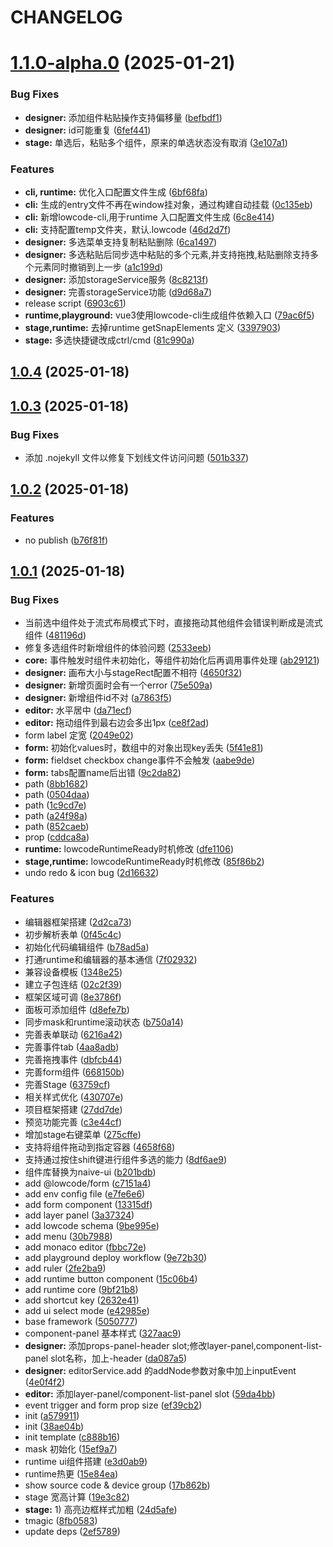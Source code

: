 # CHANGELOG

# [1.1.0-alpha.0](https://github.com/tiny-open-source/low-code-platform/compare/v1.0.4...v1.1.0-alpha.0) (2025-01-21)


### Bug Fixes

* **designer:** 添加组件粘贴操作支持偏移量 ([befbdf1](https://github.com/tiny-open-source/low-code-platform/commit/befbdf13adc85d9ee45f9d813d0bfbade9225b7c))
* **designer:** id可能重复 ([6fef441](https://github.com/tiny-open-source/low-code-platform/commit/6fef4417d5873c89465cea1953dc507075e897d1))
* **stage:** 单选后，粘贴多个组件，原来的单选状态没有取消 ([3e107a1](https://github.com/tiny-open-source/low-code-platform/commit/3e107a15b6cea6d555f1dfd77f1f95e1d9d5295b))


### Features

* **cli, runtime:** 优化入口配置文件生成 ([6bf68fa](https://github.com/tiny-open-source/low-code-platform/commit/6bf68facfe3b88fb23b6879cb0b13de1b2ceced1))
* **cli:** 生成的entry文件不再在window挂对象，通过构建自动挂载 ([0c135eb](https://github.com/tiny-open-source/low-code-platform/commit/0c135eb45a71f46d4301c12f70c79c31194e7bed))
* **cli:** 新增lowcode-cli,用于runtime 入口配置文件生成 ([6c8e414](https://github.com/tiny-open-source/low-code-platform/commit/6c8e414eb395226d58917d0660fc7d8ca68bd464))
* **cli:** 支持配置temp文件夹，默认.lowcode ([46d2d7f](https://github.com/tiny-open-source/low-code-platform/commit/46d2d7f747140eed24c7a1762a19a202d240121c))
* **designer:** 多选菜单支持复制粘贴删除 ([6ca1497](https://github.com/tiny-open-source/low-code-platform/commit/6ca1497bd5fd55efb1543510f5b7fc2385c5f012))
* **designer:** 多选粘贴后同步选中粘贴的多个元素,并支持拖拽,粘贴删除支持多个元素同时撤销到上一步 ([a1c199d](https://github.com/tiny-open-source/low-code-platform/commit/a1c199dcb7717153ec7449a80e50b8953f3583ee))
* **designer:** 添加storageService服务 ([8c8213f](https://github.com/tiny-open-source/low-code-platform/commit/8c8213fc3c7fca6296ffb54c33c77c4f14652a69))
* **designer:** 完善storageService功能 ([d9d68a7](https://github.com/tiny-open-source/low-code-platform/commit/d9d68a72255c79006e77c946343dda4d8ca774bc))
* release script ([6903c61](https://github.com/tiny-open-source/low-code-platform/commit/6903c6156a9dab3ef68d9a7ac6440affe54a3994))
* **runtime,playground:** vue3使用lowcode-cli生成组件依赖入口 ([79ac6f5](https://github.com/tiny-open-source/low-code-platform/commit/79ac6f5c98dbd1ee02c4d3a74835b9c02e4bf13d))
* **stage,runtime:** 去掉runtime getSnapElements 定义 ([3397903](https://github.com/tiny-open-source/low-code-platform/commit/33979039cd1cfc5ea8da2c81f43abded097383ab))
* **stage:** 多选快捷键改成ctrl/cmd ([81c990a](https://github.com/tiny-open-source/low-code-platform/commit/81c990a08d276d65bc31ac6d5be60c4ba02f6ed0))



## [1.0.4](https://github.com/tiny-open-source/low-code-platform/compare/v1.0.3...v1.0.4) (2025-01-18)



## [1.0.3](https://github.com/tiny-open-source/low-code-platform/compare/v1.0.2...v1.0.3) (2025-01-18)


### Bug Fixes

* 添加 .nojekyll 文件以修复下划线文件访问问题 ([501b337](https://github.com/tiny-open-source/low-code-platform/commit/501b3379d687743c082e8cc8284a0f254d69f5d1))



## [1.0.2](https://github.com/tiny-open-source/low-code-platform/compare/v1.0.1...v1.0.2) (2025-01-18)


### Features

* no publish ([b76f81f](https://github.com/tiny-open-source/low-code-platform/commit/b76f81f394fa116b34b62a969908a40fc4a597c4))



## [1.0.1](https://github.com/tiny-open-source/low-code-platform/compare/c888b16d25b8c58fedd8c408a4de1c1f00e3be63...v1.0.1) (2025-01-18)


### Bug Fixes

* 当前选中组件处于流式布局模式下时，直接拖动其他组件会错误判断成是流式组件 ([481196d](https://github.com/tiny-open-source/low-code-platform/commit/481196dc3e5d5930d7cb382db4437d06e0c1f67c))
* 修复多选组件时新增组件的体验问题 ([2533eeb](https://github.com/tiny-open-source/low-code-platform/commit/2533eeb101cd904db6b016a0e3c6caaea4a94bbe))
* **core:** 事件触发时组件未初始化，等组件初始化后再调用事件处理 ([ab29121](https://github.com/tiny-open-source/low-code-platform/commit/ab291211c3aae8e7c2d0f99181a4b60c156a161d))
* **designer:** 画布大小与stageRect配置不相符 ([4650f32](https://github.com/tiny-open-source/low-code-platform/commit/4650f32c9387aedda9eda814c5f36909399bb443))
* **designer:** 新增页面时会有一个error ([75e509a](https://github.com/tiny-open-source/low-code-platform/commit/75e509a7d59b41c2f44fcf0e80fd758c658c056e))
* **designer:** 新增组件id不对 ([a7863f5](https://github.com/tiny-open-source/low-code-platform/commit/a7863f5eed71e14aba4e13bf65b93a4d25ceebf2))
* **editor:** 水平居中 ([da71ecf](https://github.com/tiny-open-source/low-code-platform/commit/da71ecfc1ecd101d3b543efc91f35f3f3a0bd86d))
* **editor:** 拖动组件到最右边会多出1px ([ce8f2ad](https://github.com/tiny-open-source/low-code-platform/commit/ce8f2ad444a90b7df587641b9f1f962ecc65d074))
* form label 定宽 ([2049e02](https://github.com/tiny-open-source/low-code-platform/commit/2049e02c728c10f53260d7ba1b8e0c93238417fa))
* **form:** 初始化values时，数组中的对象出现key丢失 ([5f41e81](https://github.com/tiny-open-source/low-code-platform/commit/5f41e8186058d2fb16ba36c02b54883c15e56d38))
* **form:** fieldset checkbox change事件不会触发 ([aabe9de](https://github.com/tiny-open-source/low-code-platform/commit/aabe9de491001fc62e8e539ba5b5718a3bb98666))
* **form:** tabs配置name后出错 ([9c2da82](https://github.com/tiny-open-source/low-code-platform/commit/9c2da829c232d426874ea4b511fc71b1d68454e7))
* path ([8bb1682](https://github.com/tiny-open-source/low-code-platform/commit/8bb16821571404109b313c97e6153019d4b38c56))
* path ([0504daa](https://github.com/tiny-open-source/low-code-platform/commit/0504daa76079911e6a5a6efc73c45b0eb4e13453))
* path ([1c9cd7e](https://github.com/tiny-open-source/low-code-platform/commit/1c9cd7ed86fa749992926f9a7a1284e131cf5c6a))
* path ([a24f98a](https://github.com/tiny-open-source/low-code-platform/commit/a24f98ad50cbd1a147c5b8ab9260de072fd5f4cb))
* path ([852caeb](https://github.com/tiny-open-source/low-code-platform/commit/852caebbb886b06f70b4f5e4c43a05c675da5918))
* prop ([cddca8a](https://github.com/tiny-open-source/low-code-platform/commit/cddca8a37aba74884025d2258890ef21633ea97d))
* **runtime:** lowcodeRuntimeReady时机修改 ([dfe1106](https://github.com/tiny-open-source/low-code-platform/commit/dfe1106e3ae77b5ace6e020128c4506a0e5fc346))
* **stage,runtime:** lowcodeRuntimeReady时机修改 ([85f86b2](https://github.com/tiny-open-source/low-code-platform/commit/85f86b223cb96c32414e5b37c49bfc016283d40b))
* undo redo & icon bug ([2d16632](https://github.com/tiny-open-source/low-code-platform/commit/2d16632ea499b8b93df814260e99f0f0ba7d069c))


### Features

* 编辑器框架搭建 ([2d2ca73](https://github.com/tiny-open-source/low-code-platform/commit/2d2ca7326e63ab7ed8df516745db43fe20418e0e))
* 初步解析表单 ([0f45c4c](https://github.com/tiny-open-source/low-code-platform/commit/0f45c4cb0c5d4d4e5e5ee25a9e8594d9614281ed))
* 初始化代码编辑组件 ([b78ad5a](https://github.com/tiny-open-source/low-code-platform/commit/b78ad5a9e88cb856df01f35d58a2cb77a670cc13))
* 打通runtime和编辑器的基本通信 ([7f02932](https://github.com/tiny-open-source/low-code-platform/commit/7f0293277fc7875ada54093b0d13bd20d9419fde))
* 兼容设备模板 ([1348e25](https://github.com/tiny-open-source/low-code-platform/commit/1348e25e31004e7d7898104d9487859cde34798d))
* 建立子包连结 ([02c2f39](https://github.com/tiny-open-source/low-code-platform/commit/02c2f39fcc49964a5ac0d63f35756c8605246f08))
* 框架区域可调 ([8e3786f](https://github.com/tiny-open-source/low-code-platform/commit/8e3786fe41ef1d3c7f69d799bec55532c7b1d51a))
* 面板可添加组件 ([d8efe7b](https://github.com/tiny-open-source/low-code-platform/commit/d8efe7bff5fbc0bf4f09ef5665d8aa6593a20442))
* 同步mask和runtime滚动状态 ([b750a14](https://github.com/tiny-open-source/low-code-platform/commit/b750a149cd44c2dbfbcbac7a0069b90c1c179036))
* 完善表单联动 ([6216a42](https://github.com/tiny-open-source/low-code-platform/commit/6216a42c86570c825e43a7e8bbc1fbaeb599ba71))
* 完善事件tab ([4aa8adb](https://github.com/tiny-open-source/low-code-platform/commit/4aa8adb0adb9beeff78ab88c1f49969677c32375))
* 完善拖拽事件 ([dbfcb44](https://github.com/tiny-open-source/low-code-platform/commit/dbfcb442fc5e32776270f1b5a22b1f24860318bb))
* 完善form组件 ([668150b](https://github.com/tiny-open-source/low-code-platform/commit/668150b8225ecdc701089d38e96882df3d84e596))
* 完善Stage ([63759cf](https://github.com/tiny-open-source/low-code-platform/commit/63759cf1e954a369c6122eeb68c7bd3cf3d7ecc0))
* 相关样式优化 ([430707e](https://github.com/tiny-open-source/low-code-platform/commit/430707e8a1e9d2991becc05b522178f4ea1a7879))
* 项目框架搭建 ([27dd7de](https://github.com/tiny-open-source/low-code-platform/commit/27dd7de33d767c64da0911ee97a5307b1b55aaa3))
* 预览功能完善 ([c3e44cf](https://github.com/tiny-open-source/low-code-platform/commit/c3e44cfb1bfaedfd4ae30025401eb416dc2808b1))
* 增加stage右键菜单 ([275cffe](https://github.com/tiny-open-source/low-code-platform/commit/275cffe7d78005fc4503171d11d4606d552544ef))
* 支持将组件拖动到指定容器 ([4658f68](https://github.com/tiny-open-source/low-code-platform/commit/4658f6801c18f09d3b8733b0fd31be3bd2522bf6))
* 支持通过按住shift键进行组件多选的能力 ([8df6ae9](https://github.com/tiny-open-source/low-code-platform/commit/8df6ae998369e82c7948247587e3923ba9e467f3))
* 组件库替换为naive-ui ([b201bdb](https://github.com/tiny-open-source/low-code-platform/commit/b201bdb811d4f8450029a718b5fc884ea4e79125))
* add @lowcode/form ([c7151a4](https://github.com/tiny-open-source/low-code-platform/commit/c7151a4390722f78ea43e2a5527aab8d21ac2c75))
* add env config file ([e7fe6e6](https://github.com/tiny-open-source/low-code-platform/commit/e7fe6e6159de0d9af7644340fbc8c821c50ea2c8))
* add form component ([13315df](https://github.com/tiny-open-source/low-code-platform/commit/13315df9930292b8ffbf8c2abfc05b480037e230))
* add layer panel ([3a37324](https://github.com/tiny-open-source/low-code-platform/commit/3a3732401196e22bae16e58964c417ddb7112a34))
* add lowcode schema ([9be995e](https://github.com/tiny-open-source/low-code-platform/commit/9be995e5ebb567a56f27d0834103e57e13c87237))
* add menu ([30b7988](https://github.com/tiny-open-source/low-code-platform/commit/30b79883bcf965c3058cd259fe3436e50aaa3f6f))
* add monaco editor ([fbbc72e](https://github.com/tiny-open-source/low-code-platform/commit/fbbc72ec6c1e0ee606ade00bbb2de57ac45bf459))
* add playground deploy workflow ([9e72b30](https://github.com/tiny-open-source/low-code-platform/commit/9e72b304b51cd951b4a30a46415a8c04ae0a2af3))
* add ruler ([2fe2ba9](https://github.com/tiny-open-source/low-code-platform/commit/2fe2ba91637493ea55ae18c1ad61f95fc3fd826f))
* add runtime button component ([15c06b4](https://github.com/tiny-open-source/low-code-platform/commit/15c06b4be1964125bb7862f622ee1725eaa2ae3a))
* add runtime core ([9bf21b8](https://github.com/tiny-open-source/low-code-platform/commit/9bf21b81bca5682fa1f1287b7ce3ae13da72a207))
* add shortcut key ([2632e41](https://github.com/tiny-open-source/low-code-platform/commit/2632e41d65c71164ea7a635788f1314d5a35f67f))
* add ui select mode ([e42985e](https://github.com/tiny-open-source/low-code-platform/commit/e42985e818de632eef606470df04a2938604ed79))
* base framework ([5050777](https://github.com/tiny-open-source/low-code-platform/commit/5050777e5ba59a2f4c969bdd9dca2d18c2c1fc47))
* component-panel 基本样式 ([327aac9](https://github.com/tiny-open-source/low-code-platform/commit/327aac91bea5e95f0dee7f92afa9485d6917414c))
* **designer:** 添加props-panel-header slot;修改layer-panel,component-list-panel slot名称，加上-header ([da087a5](https://github.com/tiny-open-source/low-code-platform/commit/da087a5ba31bd0e4b162a4b86fcd930bc1021a2e))
* **designer:** editorService.add 的addNode参数对象中加上inputEvent ([4e0f4f2](https://github.com/tiny-open-source/low-code-platform/commit/4e0f4f22802cd81c0ee02a5ef306ab95583263eb))
* **editor:** 添加layer-panel/component-list-panel slot ([59da4bb](https://github.com/tiny-open-source/low-code-platform/commit/59da4bb4e4fda692eb8a5c443abf241df0452f46))
* event trigger and form prop size ([ef39cb2](https://github.com/tiny-open-source/low-code-platform/commit/ef39cb26c67785b834e1e347c4d91b4641dc72b1))
* init ([a579911](https://github.com/tiny-open-source/low-code-platform/commit/a579911aeacc816f3d4cf15d6358a40665168f08))
* init ([38ae04b](https://github.com/tiny-open-source/low-code-platform/commit/38ae04b5e98b24d6991e5882923a54a531d368a6))
* init template ([c888b16](https://github.com/tiny-open-source/low-code-platform/commit/c888b16d25b8c58fedd8c408a4de1c1f00e3be63))
* mask 初始化 ([15ef9a7](https://github.com/tiny-open-source/low-code-platform/commit/15ef9a7bc7d88f7288ef71cdca7a78f0c5a5a03a))
* runtime ui组件搭建 ([e3d0ab9](https://github.com/tiny-open-source/low-code-platform/commit/e3d0ab9c114cf29ec8b856b8aef3fcf7a5044288))
* runtime热更 ([15e84ea](https://github.com/tiny-open-source/low-code-platform/commit/15e84ea6a4c0627eda46c3953c9363cda93c9e1b))
* show source code & device group ([17b862b](https://github.com/tiny-open-source/low-code-platform/commit/17b862bfcfb753d09faedfbc40163c96488b0d87))
* stage 宽高计算 ([19e3c82](https://github.com/tiny-open-source/low-code-platform/commit/19e3c823a948534ab54e053e30d52dd70f7f1801))
* **stage:** 1) 高亮边框样式加粗 ([24d5afe](https://github.com/tiny-open-source/low-code-platform/commit/24d5afea7b725f5ac9db8078171e45318924b871))
* tmagic ([8fb0583](https://github.com/tiny-open-source/low-code-platform/commit/8fb058343f1eefbe729b67cd0b17f508d7b2dc4d))
* update deps ([2ef5789](https://github.com/tiny-open-source/low-code-platform/commit/2ef5789df735489a3b43e15a872342ab7fa361c6))



